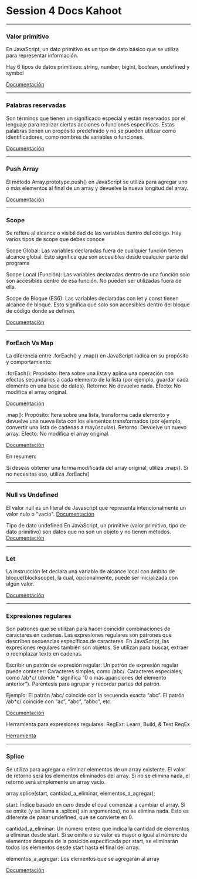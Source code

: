 # Session 4 Docs Kahoot

----

### Valor primitivo

En JavaScript, un dato primitivo es un tipo de dato básico que se utiliza para representar información.

Hay 6 tipos de datos primitivos: string, number, bigint, boolean, undefined y symbol

[Documentación](https://developer.mozilla.org/es/docs/Glossary/Primitive)

----

### Palabras reservadas

Son términos que tienen un significado especial y están reservados por el lenguaje para realizar ciertas acciones o funciones específicas. Estas palabras tienen un propósito predefinido y no se pueden utilizar como identificadores, como nombres de variables o funciones.


[Documentación](https://www.w3schools.com/js/js_reserved.asp)

----

### Push Array

El método Array.prototype.push() en JavaScript se utiliza para agregar uno o más elementos al final de un array y devuelve la nueva longitud del array. 

[Documentación](https://developer.mozilla.org/es/docs/Web/JavaScript/Reference/Global_Objects/Array/push)

----

### Scope

Se refiere al alcance o visibilidad de las variables dentro del código. Hay varios tipos de scope que debes conoce

Scope Global: Las variables declaradas fuera de cualquier función tienen alcance global. Esto significa que son accesibles desde cualquier parte del programa

Scope Local (Función): Las variables declaradas dentro de una función solo son accesibles dentro de esa función. No pueden ser utilizadas fuera de ella.

Scope de Bloque (ES6): Las variables declaradas con let y const tienen alcance de bloque. Esto significa que solo son accesibles dentro del bloque de código donde se definen.

[Documentación](https://www.w3schools.com/js/js_scope.asp)


----

### ForEach Vs Map

La diferencia entre .forEach() y .map() en JavaScript radica en su propósito y comportamiento:

.forEach():
Propósito: Itera sobre una lista y aplica una operación con efectos secundarios a cada elemento de la lista (por ejemplo, guardar cada elemento en una base de datos).
Retorno: No devuelve nada.
Efecto: No modifica el array original.


[Documentación](https://developer.mozilla.org/es/docs/Web/JavaScript/Reference/Global_Objects/Array/forEach)


.map():
Propósito: Itera sobre una lista, transforma cada elemento y devuelve una nueva lista con los elementos transformados (por ejemplo, convertir una lista de cadenas a mayúsculas).
Retorno: Devuelve un nuevo array.
Efecto: No modifica el array original.

[Documentación](https://developer.mozilla.org/es/docs/Web/JavaScript/Reference/Global_Objects/Array/map)

En resumen:

Si deseas obtener una forma modificada del array original, utiliza .map().
Si no necesitas eso, utiliza .forEach()

----

### Null vs Undefined

El valor null es un literal de Javascript que representa intencionalmente un valor nulo o "vacío".
[Documentación](https://developer.mozilla.org/es/docs/Web/JavaScript/Reference/Operators/null)


Tipo de dato undefined
En JavaScript, un primitive (valor primitivo, tipo de dato primitivo) son datos que no son un objeto y no tienen métodos.
[Documentación](https://developer.mozilla.org/es/docs/Web/JavaScript/Reference/Global_Objects/undefined)

----

### Let

La instrucción let declara una variable de alcance local con ámbito de bloque(blockscope), la cual, opcionalmente, puede ser inicializada con algún valor.

[Documentación](https://developer.mozilla.org/es/docs/Web/JavaScript/Reference/Statements/let)

----

### Expresiones regulares

Son patrones que se utilizan para hacer coincidir combinaciones de caracteres en cadenas.
Las expresiones regulares son patrones que describen secuencias específicas de caracteres.
En JavaScript, las expresiones regulares también son objetos.
Se utilizan para buscar, extraer o reemplazar texto en cadenas.

Escribir un patrón de expresión regular:
Un patrón de expresión regular puede contener:
Caracteres simples, como /abc/.
Caracteres especiales, como /ab*c/ (donde * significa “0 o más apariciones del elemento anterior”).
Paréntesis para agrupar y recordar partes del patrón.

Ejemplo:
El patrón /abc/ coincide con la secuencia exacta “abc”.
El patrón /ab*c/ coincide con “ac”, “abc”, “abbc”, etc.

[Documentación](https://developer.mozilla.org/es/docs/Web/JavaScript/Guide/Regular_Expressions)

Herramienta para expresiones regulares:
RegExr: Learn, Build, & Test RegEx

[Herramienta](https://regexr.com/)

----

### Splice

Se utiliza para agregar o eliminar elementos de un array existente.
El valor de retorno será los elementos eliminados del array. Si no se elimina nada, el retorno será simplemente un array vacío.

array.splice(start, cantidad_a_eliminar, elementos_a_agregar);

start: Índice basado en cero desde el cual comenzar a cambiar el array. Si se omite (y se llama a .splice() sin argumentos), no se elimina nada. Esto es diferente de pasar undefined, que se convierte en 0.

cantidad_a_eliminar: Un número entero que indica la cantidad de elementos a eliminar desde start. Si se omite o su valor es mayor o igual al número de elementos después de la posición especificada por start, se eliminarán todos los elementos desde start hasta el final del array.

elementos_a_agregar: Los elementos que se agregarán al array

[Documentación](https://developer.mozilla.org/en-US/docs/Web/JavaScript/Reference/Global_Objects/Array/splice)